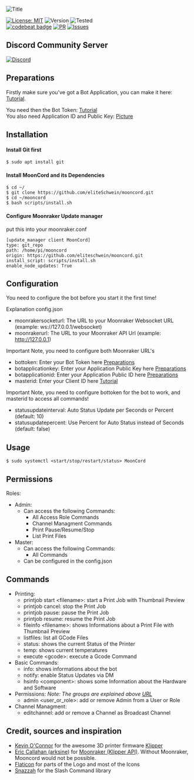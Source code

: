 ![Title](https://github.com/eliteSchwein/mooncord/blob/master/images/github-title.png)

[![License: MIT](https://img.shields.io/badge/License-MIT-blue.svg)](https://opensource.org/licenses/MIT)
![Version](https://img.shields.io/github/package-json/v/eliteschwein/mooncord)
![Tested](https://img.shields.io/badge/rpi%20tested-zero%20%26%204-brightgreen)
<br>
[![codebeat badge](https://codebeat.co/badges/a9c514a4-8736-46e0-90c8-d097345589d1)](https://codebeat.co/projects/github-com-eliteschwein-mooncord-master)
[![PR](https://img.shields.io/github/issues-pr/eliteschwein/mooncord)](https://github.com/eliteSchwein/mooncord/pulls)
[![Issues](https://img.shields.io/github/issues/eliteschwein/mooncord)](https://github.com/eliteSchwein/mooncord/issues)

## Discord Community Server

[![Discord](https://img.shields.io/discord/626717239210672139)](https://discord.gg/auhjVJYqCf)

## Preparations

Firstly make sure you've got a Bot Application, you can make it here: [Tutorial](https://github.com/reactiflux/discord-irc/wiki/Creating-a-discord-bot-&-getting-a-token).

You need then the Bot Token: [Tutorial](https://github.com/reactiflux/discord-irc/wiki/Creating-a-discord-bot-&-getting-a-token) <br>
You also need Application ID and Public Key:
[Picture](https://github.com/eliteSchwein/mooncord/blob/dev/images/example-application.png)

## Installation

#### Install Git first

    $ sudo apt install git

#### Install MoonCord and its Dependencies

    $ cd ~/
    $ git clone https://github.com/eliteSchwein/mooncord.git
    $ cd ~/mooncord
    $ bash scripts/install.sh

#### Configure Moonraker Update manager

put this into your moonraker.conf

    [update_manager client MoonCord]
    type: git_repo
    path: /home/pi/mooncord
    origin: https://github.com/eliteschwein/mooncord.git
    install_script: scripts/install.sh
    enable_node_updates: True

## Configuration

You need to configure the bot before you start it the first time!

Explanation config.json

- moonrakersocketurl: The URL to your Moonraker Websocket URL (example: ws://127.0.0.1/websocket)
- moonrakerurl: The URL to your Moonraker API Url (example: http://127.0.0.1)

Important Note, you need to configure both Moonraker URL's

- bottoken: Enter your Bot Token here [Preparations](https://github.com/eliteSchwein/mooncord/tree/dev#preparations)
- botapplicationkey: Enter your Application Public Key here [Preparations](https://github.com/eliteSchwein/mooncord/tree/dev#preparations)
- botapplicationid: Enter your Application Public ID here [Preparations](https://github.com/eliteSchwein/mooncord/tree/dev#preparations)
- masterid: Enter your Client ID here [Tutorial](https://techswift.org/2020/04/22/how-to-find-your-user-id-on-discord)

Important Note, you need to configure bottoken for the bot to work, and masterid to access all commands!

- statusupdateinterval: Auto Status Update per Seconds or Percent (default: 10)
- statusupdatepercent: Use Percent for Auto Status instead of Seconds (default: false)

## Usage

    $ sudo systemctl <start/stop/restart/status> MoonCord

## Permissions

Roles:

- Admin:
  - Can access the following Commands:
    - All Access Role Commands
    - Channel Managment Commands
    - Print Pause/Resume/Stop
    - List Print Files
- Master:
  - Can access the following Commands:
    - All Commands
  - Can be configured in the config.json

## Commands

- Printing:
  - printjob start &#60;filename&#62;: start a Print Job with Thumbnail Preview
  - printjob cancel: stop the Print Job
  - printjob pause: pause the Print Job
  - printjob resume: resume the Print Job
  - fileinfo &#60;filename&#62;: shows Informations about a Print File with Thumbnail Preview
  - listfiles: list all GCode Files
  - status: shows the current Status of the Printer
  - temp: shows current temperatures
  - execute &#60;gcode&#62;: execute a Gcode Command
- Basic Commands:
  - info: shows informations about the bot
  - notify: enable Status Updates via DM
  - hsinfo &#60;component&#62;: shows some Information about the Hardware and Software
- Permissions:
  _Note: The groups are explained above [URL](https://github.com/eliteSchwein/mooncord/blob/master/README.md#permissions)_
  - admin &#60;user_or_role&#62;: add or remove Admin from a User or Role
- Channel Managment:
  - editchannel: add or remove a Channel as Broadcast Channel

## Credit, sources and inspiration

- [Kevin O'Connor](https://github.com/KevinOConnor) for the awesome 3D printer firmware [Klipper](https://github.com/KevinOConnor/klipper)
- [Eric Callahan (arksine)](https://github.com/Arksine) for [Moonraker (Klipper API)](https://github.com/Arksine/moonraker). Without Moonraker, Mooncord would not be possible.
- [Flaticon](https://www.flaticon.com) for parts of the Logo and most of the Icons
- [Snazzah](https://github.com/Snazzah/slash-create) for the Slash Command library
